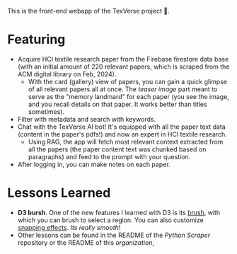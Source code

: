This is the front-end webapp of the TexVerse project 🧶.
# Featuring
- Acquire HCI textile research paper from the Firebase firestore data base (with an initial amount of 220 relevant papers, which is scraped from the ACM digital library on Feb, 2024).
    - With the card (gallery) view of papers, you can gain a quick glimpse of all relevant papers all at once. The _teaser image_ part meant to serve as the "memory landmard" for each paper (you see the image, and you recall details on that paper. It works better than titles sometimes).
- Filter with metadata and search with keywords.
- Chat with the TexVerse AI bot! It's equipped with all the paper text data (content in the paper's pdfs!) and now an expert in HCI textile research.
    - Using RAG, the app will fetch most relevant context extracted from all the papers (the paper content text was chunked based on paragraphs) and feed to the prompt with your question.
- After logging in, you can make notes on each paper.

# Lessons Learned
- __D3 bursh__. One of the new features I learned with D3 is its [brush](https://d3js.org/d3-brush), with which you can brush to select a region. You can also customize [snapping effects](https://observablehq.com/@d3/brush-snapping-transitions). _Its really smooth_!
- Other lessons can be found in the README of the _Python Scraper_ repository or the README of this _organization_,